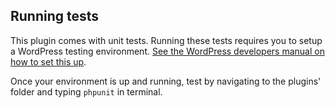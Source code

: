 <a name="testing"></a>
## Running tests

This plugin comes with unit tests. Running these tests requires you to setup a WordPress testing environment. [See the WordPress developers manual on how to set this up](https://make.wordpress.org/core/handbook/testing/automated-testing/phpunit/).

Once your environment is up and running, test by navigating to the plugins' folder and typing
`phpunit` in terminal.